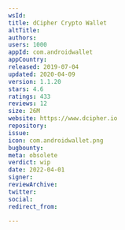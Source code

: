 ```yaml
---
wsId: 
title: dCipher Crypto Wallet
altTitle: 
authors: 
users: 1000
appId: com.androidwallet
appCountry: 
released: 2019-07-04
updated: 2020-04-09
version: 1.1.20
stars: 4.6
ratings: 433
reviews: 12
size: 26M
website: https://www.dcipher.io
repository: 
issue: 
icon: com.androidwallet.png
bugbounty: 
meta: obsolete
verdict: wip
date: 2022-04-01
signer: 
reviewArchive: 
twitter: 
social: 
redirect_from: 

---
```


